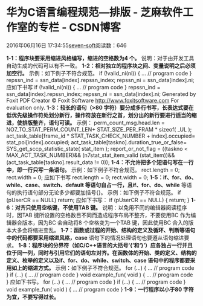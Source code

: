 
# 华为C语言编程规范—排版 -  芝麻软件工作室的专栏 - CSDN博客


2016年06月16日 17:34:55[seven-soft](https://me.csdn.net/softn)阅读数：646


**1-1：程序块要采用缩进风格编写，缩进的空格数为4 个。**
说明：对于由开发工具自动生成的代码可以有不一致。
**1-2：相对独立的程序块之间、变量说明之后必须加空行。**
示例：如下例子不符合规范。
if (!valid_ni(ni))
{
... // program code
}
repssn_ind = ssn_data[index].repssn_index;
repssn_ni = ssn_data[index].ni;
应如下书写
if (!valid_ni(ni))
{
... // program code
}
repssn_ind = ssn_data[index].repssn_index;
repssn_ni = ssn_data[index].ni;
Generated by Foxit PDF Creator © Foxit Software
http://www.foxitsoftware.com For evaluation only.
**1-3：较长的语句（>80 字符）要分成多行书写，长表达式要在低优先级操作符处划分新行，操作符放在新行之首，划分出的新行要进行适当的缩进，使排版整齐，语句可读。**
示例：
perm_count_msg.head.len = NO7_TO_STAT_PERM_COUNT_LEN+ STAT_SIZE_PER_FRAM * sizeof( _UL );
act_task_table[frame_id * STAT_TASK_CHECK_NUMBER + index].occupied= stat_poi[index].occupied;
act_task_table[taskno].duration_true_or_false= SYS_get_sccp_statistic_state( stat_item );
report_or_not_flag = ((taskno < MAX_ACT_TASK_NUMBER)&& (n7stat_stat_item_valid (stat_item))&& (act_task_table[taskno].result_data
 != 0));
**1-4：不允许把多个短语句写在一行中，即一行只写一条语句。**
示例：如下例子不符合规范。
rect.length = 0; rect.width = 0;
应如下书写
rect.length = 0;
rect.width = 0;
**1-5：if、for、do、while、case、switch、default 等语句自占一行，且if、for、do、while**
等语句的执行语句部分无论多少都要加括号{}。
示例：如下例子不符合规范。
if (pUserCR == NULL) return;
应如下书写：
if (pUserCR == NULL)
{
return;
}
**1-6：对齐只使用空格键，不使用TAB 键。**
说明：以免用不同的编辑器阅读程序时，因TAB 键所设置的空格数目不同而造成程序布局不整齐，不要使用BC 作为编辑器合版本，因为BC 会自动将8 个空格变为一个TAB 键，因此使用BC 合入的版本大多会将缩进变乱。
**1-7：函数或过程的开始、结构的定义及循环、判断等语句中的代码都要采用缩进风格，case**
语句下的情况处理语句也要遵从语句缩进要求。
**1-8：程序块的分界符（如C/C++语言的大括号‘{’和‘}’）应各独占一行并且位于同一列，同时与引用它们的语句左对齐。在函数体的开始、类的定义、结构的定义、枚举的定义以及if、for、do、while、switch、case 语句中的程序都要采用如上的缩进方式。**
示例：如下例子不符合规范。
for (...) {
... // program code
}
if (...)
{
... // program code
}
void example_fun( void )
{
... // program code
}
应如下书写。
for (...)
{
... // program code
}
if (...)
{
... // program code
}
void example_fun( void )
{
... // program code
}
**1-9：一行程序以小于80 字符为宜，不要写得过长。**

